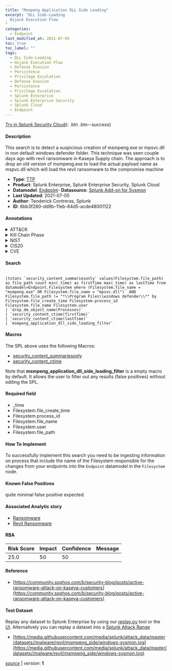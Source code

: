 ```yaml
---
title: "Msmpeng Application DLL Side Loading"
excerpt: "DLL Side-Loading
, Hijack Execution Flow
"
categories:
  - Endpoint
last_modified_at: 2021-07-05
toc: true
toc_label: ""
tags:
  - DLL Side-Loading
  - Hijack Execution Flow
  - Defense Evasion
  - Persistence
  - Privilege Escalation
  - Defense Evasion
  - Persistence
  - Privilege Escalation
  - Splunk Enterprise
  - Splunk Enterprise Security
  - Splunk Cloud
  - Endpoint
---
```




[Try in Splunk Security Cloud](https://www.splunk.com/en_splunk_app_enrichmentus/cyber-security.html){: .btn .btn--success}

#### Description

This search is to detect a suspicious creation of msmpeng.exe or mpsvc.dll in non default windows defender folder. This technique was seen couple days ago with revil ransomware in Kaseya Supply chain. The approach is to drop an old version of msmpeng.exe to load the actual payload name as mspvc.dll which will load the revil ransomware to the compromise machine

- **Type**: [TTP](https://github.com/splunk/security_content/wiki/Detection-Analytic-Types)
- **Product**: Splunk Enterprise, Splunk Enterprise Security, Splunk Cloud
- **Datamodel**: [Endpoint](https://docs.splunk.com/Documentation/CIM/latest/User/Endpoint)- **Datasource**: [Splunk Add-on for Sysmon](https://splunkbase.splunk.com/app/5709)
- **Last Updated**: 2021-07-05
- **Author**: Teoderick Contreras, Splunk
- **ID**: 8bb3f280-dd9b-11eb-84d5-acde48001122


#### Annotations

<details>
  <summary>ATT&CK</summary>

<div markdown="1">


| ID             | Technique        |  Tactic             |
| -------------- | ---------------- |-------------------- |
| [T1574.002](https://attack.mitre.org/techniques/T1574/002/) | DLL Side-Loading | Defense Evasion, Persistence, Privilege Escalation |

| [T1574](https://attack.mitre.org/techniques/T1574/) | Hijack Execution Flow | Defense Evasion, Persistence, Privilege Escalation |

</div>
</details>


<details>
  <summary>Kill Chain Phase</summary>

<div markdown="1">

* Exploitation


</div>
</details>


<details>
  <summary>NIST</summary>

<div markdown="1">



</div>
</details>

<details>
  <summary>CIS20</summary>

<div markdown="1">



</div>
</details>

<details>
  <summary>CVE</summary>

<div markdown="1">


</div>
</details>

#### Search

```

|tstats `security_content_summariesonly` values(Filesystem.file_path) as file_path count min(_time) as firstTime max(_time) as lastTime from datamodel=Endpoint.Filesystem where (Filesystem.file_name = "msmpeng.exe" OR Filesystem.file_name = "mpsvc.dll")  AND Filesystem.file_path != "*\\Program Files\\windows defender\\*" by Filesystem.file_create_time Filesystem.process_id  Filesystem.file_name Filesystem.user 
| `drop_dm_object_name(Processes)` 
| `security_content_ctime(firstTime)` 
| `security_content_ctime(lastTime)` 
| `msmpeng_application_dll_side_loading_filter`
```

#### Macros
The SPL above uses the following Macros:
* [security_content_summariesonly](https://github.com/splunk/security_content/blob/develop/macros/security_content_summariesonly.yml)
* [security_content_ctime](https://github.com/splunk/security_content/blob/develop/macros/security_content_ctime.yml)

Note that **msmpeng_application_dll_side_loading_filter** is a empty macro by default. It allows the user to filter out any results (false positives) without editing the SPL.

#### Required field
* _time
* Filesystem.file_create_time
* Filesystem.process_id
* Filesystem.file_name
* Filesystem.user
* Filesystem.file_path


#### How To Implement
To successfully implement this search you need to be ingesting information on process that include the name of the Filesystem responsible for the changes from your endpoints into the `Endpoint` datamodel in the `Filesystem` node.

#### Known False Positives
quite minimal false positive expected.

#### Associated Analytic story
* [Ransomware](/stories/ransomware)
* [Revil Ransomware](/stories/revil_ransomware)




#### RBA

| Risk Score  | Impact      | Confidence   | Message      |
| ----------- | ----------- |--------------|--------------|
| 25.0 | 50 | 50 |  |


#### Reference

* [https://community.sophos.com/b/security-blog/posts/active-ransomware-attack-on-kaseya-customers](https://community.sophos.com/b/security-blog/posts/active-ransomware-attack-on-kaseya-customers)



#### Test Dataset
Replay any dataset to Splunk Enterprise by using our [replay.py](https://github.com/splunk/attack_data#using-replaypy) tool or the [UI](https://github.com/splunk/attack_data#using-ui).
Alternatively you can replay a dataset into a [Splunk Attack Range](https://github.com/splunk/attack_range#replay-dumps-into-attack-range-splunk-server)


* [https://media.githubusercontent.com/media/splunk/attack_data/master/datasets//malware/revil/msmpeng_side/windows-sysmon.log](https://media.githubusercontent.com/media/splunk/attack_data/master/datasets//malware/revil/msmpeng_side/windows-sysmon.log)



[*source*](https://github.com/splunk/security_content/tree/develop/detections/endpoint/msmpeng_application_dll_side_loading.yml) \| *version*: **1**